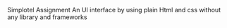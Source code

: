  Simplotel Assignment 
An UI interface by using plain Html and css without any library and frameworks
